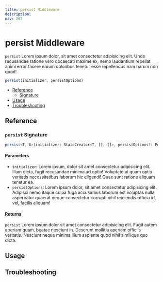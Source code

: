 ```yaml
---
title: persist Middleware
description:
nav: 207
---
```


# persist Middleware

`persist` Lorem ipsum dolor, sit amet consectetur adipisicing elit. Unde recusandae ratione vero
obcaecati maxime ex, nemo laudantium repellat animi error facere earum doloribus tenetur esse
repellendus nam harum non quod!

```js
persist(initializer, persistOptions)
```

- [Reference](#reference)
  - [Signature](#persist-signature)
- [Usage](#usage)
- [Troubleshooting](#troubleshooting)

## Reference

### `persist` Signature

```ts
persist<T, U>(initializer: StateCreator<T, [], []>, persistOptions?: PersistOptions<T, U>): StateCreator<T, [], []>
```

#### Parameters

- `initializer`: Lorem ipsum, dolor sit amet consectetur adipisicing elit. Illum dicta, fugit
  recusandae minima ad optio! Voluptate at quam optio veritatis necessitatibus laborum hic eligendi!
  Quae sunt ratione aliquam tenetur ea.
- `persistOptions`: Lorem ipsum dolor, sit amet consectetur adipisicing elit. Adipisci nemo itaque
  culpa fuga accusamus laborum est voluptas nulla aspernatur quaerat neque consectetur corrupti
  nihil reiciendis officia id, vel, facilis aliquam!

#### Returns

`persist` Lorem ipsum dolor sit amet consectetur adipisicing elit. Fugit autem aperiam quam, beatae
nesciunt in. Deserunt mollitia aperiam officiis veritatis. Nesciunt neque minima illum sapiente
quod nihil similique quo dicta.

## Usage

## Troubleshooting
